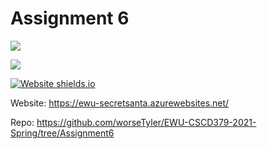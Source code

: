﻿
# Assignment 6

![](../../workflows/BuildAndTest/badge.svg)

![](../../workflows/Deployment/badge.svg)

[![Website shields.io](https://img.shields.io/website-up-down-green-red/http/shields.io.svg)](https://ewu-secretsanta.azurewebsites.net/)

Website: https://ewu-secretsanta.azurewebsites.net/

Repo: https://github.com/worseTyler/EWU-CSCD379-2021-Spring/tree/Assignment6
